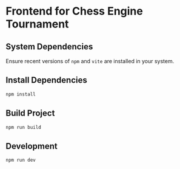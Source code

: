 # Frontend for Chess Engine Tournament

## System Dependencies

Ensure recent versions of `npm` and `vite` are installed in your system.

## Install Dependencies

```sh
npm install
```

## Build Project

```sh
npm run build
```

## Development

```sh
npm run dev
```

